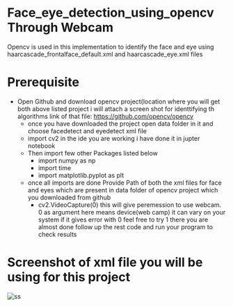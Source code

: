 # Face_eye_detection_using_opencv Through Webcam
Opencv is used in this implementation to identify the face and eye using  haarcascade_frontalface_default.xml and haarcascade_eye.xml files
# Prerequisite
- Open Github and download opencv project(location where you will get both above listed project i will attach a screen shot for identtifying th algorithms link of that file: https://github.com/opencv/opencv
  - once you have downloaded the project open data folder in it and choose facedetect and eyedetect xml file
  - import cv2 in the ide you are working i have done it in jupter notebook
  - Then import few other Packages listed below
    - import numpy as np
    - import time
    - import matplotlib.pyplot as plt
  - once all imports are done Provide Path of both the xml files for face and eyes which are present in data folder of opencv project which          you downloaded from github
    - cv2.VideoCapture(0) this will give peremession to use webcam. 0 as argument here means device(web camp) it can vary on your system if it gives error with 0 feel free to try 1 there you are almost done follow up the rest code and run your program to check results
 # Screenshot of xml file you will be using for this project
 ![ss](https://user-images.githubusercontent.com/42214175/70682505-184c2580-1cc5-11ea-9709-47a2a265b345.jpg)
  
